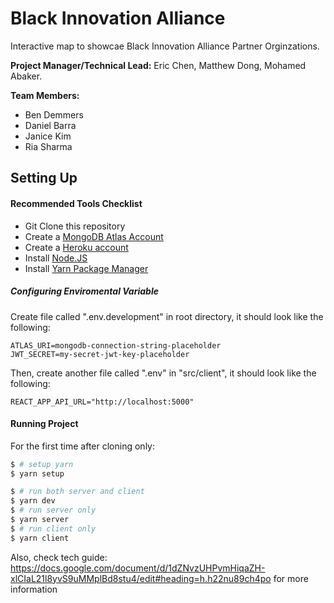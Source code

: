 




# Black Innovation Alliance

Interactive map to showcae Black Innovation Alliance Partner Orginzations.

**Project Manager/Technical Lead:** Eric Chen, Matthew Dong, Mohamed Abaker.

**Team Members:**
* Ben Demmers
* Daniel Barra
* Janice Kim
* Ria Sharma

## Setting Up

#### Recommended Tools Checklist

- Git Clone this repository
- Create a [MongoDB Atlas Account](https://www.mongodb.com/cloud/atlas)
- Create a [Heroku account](https://www.heroku.com/)
- Install [Node.JS](https://nodejs.org/en/download/)
- Install [Yarn Package Manager](https://classic.yarnpkg.com/en/docs/install/#mac-stable)


##### Configuring Enviromental Variable

Create file called ".env.development" in root directory, it should look like the following:

```
ATLAS_URI=mongodb-connection-string-placeholder
JWT_SECRET=my-secret-jwt-key-placeholder
```

Then, create another file called ".env" in "src/client", it should look like the following:

```
REACT_APP_API_URL="http://localhost:5000"
```

#### Running Project

For the first time after cloning only:
```bash
$ # setup yarn
$ yarn setup
```

```bash
$ # run both server and client
$ yarn dev
$ # run server only
$ yarn server
$ # run client only
$ yarn client
```

Also, check tech guide: https://docs.google.com/document/d/1dZNvzUHPvmHiqaZH-xlCIaL21l8yvS9uMMplBd8stu4/edit#heading=h.h22nu89ch4po for more information

